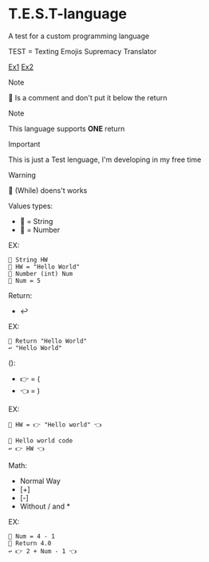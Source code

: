 # T.E.S.T-language
A test for a custom programming language 

TEST = Texting Emojis Supremacy Translator

[Ex1](https://github.com/Marcelo-Marinho/T.E.S.T-language/blob/main/img1.PNG)
[Ex2](https://github.com/Marcelo-Marinho/T.E.S.T-language/blob/main/img2.PNG)

> [!NOTE]
> 📌 Is a comment and don't put it below the return

> [!NOTE]
> This language supports **ONE** return

> [!IMPORTANT]
> This is just a Test lenguage, I'm developing in my free time

> [!WARNING]
> 🔁 (While) doens't works

Values types:
- 🔡 = String
- 🔢 = Number
  
EX:
```
📌 String HW
🔡 HW = "Hello World"
📌 Number (int) Num
🔢 Num = 5
```

Return:
- ↩

EX:
```
📌 Return "Hello World"
↩ "Hello World"
```

():
- 👉 = (
- 👈 = )

EX:
```
🔡 HW = 👉 "Hello world" 👈 

📌 Hello world code
↩ 👉 HW 👈 
```

Math:
- Normal Way
- [+]
- [-]
- Without / and *

EX:
```
🔢 Num = 4 - 1
📌 Return 4.0
↩ 👉 2 + Num - 1 👈 
```
